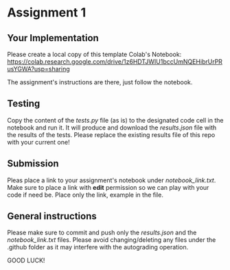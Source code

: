 # Assignment 1

## Your Implementation
Please create a local copy of this template Colab's Notebook:
https://colab.research.google.com/drive/1z6HDTJWIU1bccUmNQEHibrUrPRusYGWA?usp=sharing

The assignment's instructions are there, just follow the notebook.

## Testing
Copy the content of the *tests.py* file (as is) to the designated code cell in the notebook and run it.
It will produce and download the *results.json* file with the results of the tests.
Please replace the existing results file of this repo with your current one!

## Submission
Pleas place a link to your assignment's notebook under *notebook_link.txt*.
Make sure to place a link with **edit** permission so we can play with your code if need be.
Place only the link, example in the file.

## General instructions
Please make sure to commit and push only the *results.json* and the *notebook_link.txt* files. Please avoid changing/deleting any files under the .github folder as it may interfere with the autograding operation.

GOOD LUCK!
